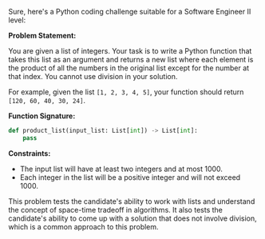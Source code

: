 Sure, here's a Python coding challenge suitable for a Software Engineer II level:

**Problem Statement:**

You are given a list of integers. Your task is to write a Python function that takes this list as an argument and returns a new list where each element is the product of all the numbers in the original list except for the number at that index. You cannot use division in your solution.

For example, given the list `[1, 2, 3, 4, 5]`, your function should return `[120, 60, 40, 30, 24]`.

**Function Signature:**

```python
def product_list(input_list: List[int]) -> List[int]:
    pass
```

**Constraints:**

- The input list will have at least two integers and at most 1000.
- Each integer in the list will be a positive integer and will not exceed 1000.

This problem tests the candidate's ability to work with lists and understand the concept of space-time tradeoff in algorithms. It also tests the candidate's ability to come up with a solution that does not involve division, which is a common approach to this problem.